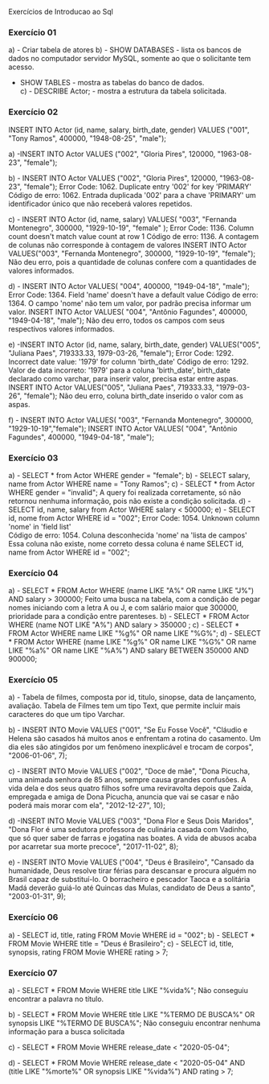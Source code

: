 Exercícios de Introducao ao Sql

### Exercício 01
a) - Criar tabela de atores
b) - SHOW DATABASES - lista os bancos de dados no computador servidor MySQL, somente ao que o solicitante tem acesso.
   - SHOW TABLES - mostra as tabelas do banco de dados.  
c) - DESCRIBE Actor; - mostra a estrutura da tabela solicitada.

### Exercício 02
INSERT INTO Actor (id, name, salary, birth_date, gender)
VALUES ("001", "Tony Ramos", 400000, "1948-08-25", "male");

a) -INSERT INTO Actor 
VALUES ("002", "Gloria Pires", 120000, "1963-08-23", "female");

b) - INSERT INTO Actor 
VALUES ("002", "Gloria Pires", 120000, "1963-08-23", "female");
 Error Code: 1062. Duplicate entry '002' for key 'PRIMARY'	
Código de erro: 1062. Entrada duplicada '002' para a chave 'PRIMARY'
um identificador único que não receberá valores repetidos.

c) - INSERT INTO Actor (id, name, salary) VALUES(  "003", "Fernanda Montenegro", 300000,  "1929-10-19", "female" );
Error Code: 1136. Column count doesn't match value count at row 1
Código de erro: 1136. A contagem de colunas não corresponde à contagem de valores
INSERT INTO Actor VALUES("003", "Fernanda Montenegro", 300000,  "1929-10-19", "female");
Não deu erro, pois a quantidade de colunas confere com a quantidades de valores informados.

d) - INSERT INTO Actor VALUES( "004", 400000, "1949-04-18", "male");
Error Code: 1364. Field 'name' doesn't have a default value
Código de erro: 1364. O campo 'nome' não tem um valor, por padrão precisa informar um valor.
INSERT INTO Actor VALUES( "004", "Antônio Fagundes", 400000, "1949-04-18", "male");
Não deu erro, todos os campos com seus respectivos valores informados.

e) -INSERT INTO Actor (id, name, salary, birth_date, gender)
VALUES("005", "Juliana Paes", 719333.33, 1979-03-26, "female");
Error Code: 1292. Incorrect date value: '1979' for column 'birth_date' 
     Código de erro: 1292. Valor de data incorreto: '1979' para a coluna 'birth_date', 
birth_date declarado como varchar, para inserir valor, precisa estar entre aspas.
INSERT INTO Actor VALUES("005", "Juliana Paes", 719333.33, "1979-03-26", "female");
Não deu erro, coluna birth_date inserido o valor com as aspas.

f) - INSERT INTO Actor VALUES( "003", "Fernanda Montenegro", 300000, "1929-10-19","female");
     INSERT INTO Actor VALUES( "004", "Antônio Fagundes", 400000, "1949-04-18", "male");

### Exercício 03
a) - SELECT  * from Actor WHERE gender = "female";
b) - SELECT salary, name from Actor WHERE name = "Tony Ramos"; 
c) - SELECT * from Actor WHERE gender = "invalid";
     A query foi realizada corretamente, só não retornou nenhuma informação, pois não existe 
     a condição solicitada.
d) - SELECT id, name, salary from Actor WHERE salary < 500000;
e) - SELECT id, nome from Actor WHERE id = "002"; 
     Error Code: 1054. Unknown column 'nome' in 'field list'	
     Código de erro: 1054. Coluna desconhecida 'nome' na 'lista de campos'
     Essa coluna não existe, nome correto dessa coluna é name
     SELECT id, name from Actor WHERE id = "002";

### Exercício 04
a) - SELECT * FROM Actor WHERE (name LIKE "A%" OR name LIKE "J%") AND salary > 300000;
     Feito uma busca na tabela, com a condição de pegar nomes iniciando com a letra A ou J, e com salário maior que 300000, prioridade para a condição entre parenteses.
b) - SELECT * FROM Actor WHERE (name NOT LIKE "A%") AND salary > 350000 ;
c) - SELECT * FROM Actor WHERE name LIKE "%g%" OR name LIKE "%G%";
d) - SELECT * FROM Actor WHERE  (name LIKE "%g%" OR name LIKE "%G%" OR name LIKE "%a%" OR name LIKE "%A%")
      AND salary BETWEEN 350000 AND 900000;

### Exercício 05
a) - Tabela de filmes, composta por id, titulo, sinopse, data de lançamento, avaliação.
     Tabela de Filmes tem um tipo Text, que permite incluir mais caracteres do que um tipo Varchar.

b) - INSERT INTO Movie 
     VALUES ("001", "Se Eu Fosse Você", "Cláudio e Helena são casados há muitos anos e enfrentam a rotina do casamento. Um dia eles são atingidos por um fenômeno inexplicável e trocam de corpos", "2006-01-06", 7);

c) - INSERT INTO Movie 
     VALUES ("002", "Doce de mãe", "Dona Picucha, uma animada senhora de 85 anos, sempre causa grandes confusões. A vida dela e dos seus quatro filhos sofre uma reviravolta depois que Zaida, empregada e amiga de Dona Picucha, anuncia que vai se casar e não poderá mais morar com ela", "2012-12-27", 10);

d) -INSERT INTO Movie 
     VALUES ("003", "Dona Flor e Seus Dois Maridos", "Dona Flor é uma sedutora professora de culinária casada com Vadinho, que só quer saber de farras e jogatina nas boates. A vida de abusos acaba por acarretar sua morte precoce", "2017-11-02", 8);

e) - INSERT INTO Movie 
     VALUES ("004", "Deus é Brasileiro", "Cansado da humanidade, Deus resolve tirar férias para descansar e procura alguém no Brasil capaz de substituí-lo. O borracheiro e pescador Taoca e a solitária Madá deverão guiá-lo até Quincas das Mulas, candidato de Deus a santo", "2003-01-31", 9);

### Exercício 06
a) - SELECT id, title, rating FROM Movie WHERE id = "002";
b) - SELECT * FROM Movie WHERE title = "Deus é Brasileiro";
c) - SELECT id, title, synopsis, rating FROM Movie WHERE rating > 7;

### Exercício 07
a) - SELECT * FROM Movie WHERE title LIKE "%vida%"; 
     Não conseguiu encontrar a palavra no título.

b) - SELECT * FROM Movie WHERE title LIKE "%TERMO DE BUSCA%" OR synopsis LIKE "%TERMO DE BUSCA%";
     Não conseguiu encontrar nenhuma informação para a busca solicitada

c) - SELECT * FROM Movie WHERE release_date < "2020-05-04";

d) - SELECT * FROM Movie WHERE release_date < "2020-05-04" AND (title LIKE "%morte%" OR synopsis LIKE "%vida%") 
     AND  rating > 7;
